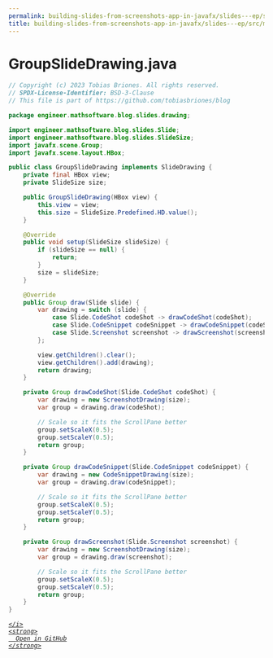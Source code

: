 ```yaml
---
permalink: building-slides-from-screenshots-app-in-javafx/slides---ep/src/main/java/engineer/mathsoftware/blog/slides/drawing/GroupSlideDrawing.java.html
title: building-slides-from-screenshots-app-in-javafx/slides---ep/src/main/java/engineer/mathsoftware/blog/slides/drawing/GroupSlideDrawing.java
---
```


# GroupSlideDrawing.java
```java
// Copyright (c) 2023 Tobias Briones. All rights reserved.
// SPDX-License-Identifier: BSD-3-Clause
// This file is part of https://github.com/tobiasbriones/blog

package engineer.mathsoftware.blog.slides.drawing;

import engineer.mathsoftware.blog.slides.Slide;
import engineer.mathsoftware.blog.slides.SlideSize;
import javafx.scene.Group;
import javafx.scene.layout.HBox;

public class GroupSlideDrawing implements SlideDrawing {
    private final HBox view;
    private SlideSize size;

    public GroupSlideDrawing(HBox view) {
        this.view = view;
        this.size = SlideSize.Predefined.HD.value();
    }

    @Override
    public void setup(SlideSize slideSize) {
        if (slideSize == null) {
            return;
        }
        size = slideSize;
    }

    @Override
    public Group draw(Slide slide) {
        var drawing = switch (slide) {
            case Slide.CodeShot codeShot -> drawCodeShot(codeShot);
            case Slide.CodeSnippet codeSnippet -> drawCodeSnippet(codeSnippet);
            case Slide.Screenshot screenshot -> drawScreenshot(screenshot);
        };

        view.getChildren().clear();
        view.getChildren().add(drawing);
        return drawing;
    }

    private Group drawCodeShot(Slide.CodeShot codeShot) {
        var drawing = new ScreenshotDrawing(size);
        var group = drawing.draw(codeShot);

        // Scale so it fits the ScrollPane better
        group.setScaleX(0.5);
        group.setScaleY(0.5);
        return group;
    }

    private Group drawCodeSnippet(Slide.CodeSnippet codeSnippet) {
        var drawing = new CodeSnippetDrawing(size);
        var group = drawing.draw(codeSnippet);

        // Scale so it fits the ScrollPane better
        group.setScaleX(0.5);
        group.setScaleY(0.5);
        return group;
    }

    private Group drawScreenshot(Slide.Screenshot screenshot) {
        var drawing = new ScreenshotDrawing(size);
        var group = drawing.draw(screenshot);

        // Scale so it fits the ScrollPane better
        group.setScaleX(0.5);
        group.setScaleY(0.5);
        return group;
    }
}

```
<div class="social open-gh-btn my-4">
  <a class="btn btn-github" href="https://github.com/tobiasbriones/blog/tree/main/swe/dev/java/javafx/drawing/productivity/building-slides-from-screenshots-app-in-javafx/slides---ep/src/main/java/engineer/mathsoftware/blog/slides/drawing/GroupSlideDrawing.java" target="_blank">
    <i class="fab fa-github">
      
    </i>
    <strong>
      Open in GitHub
    </strong>
  </a>
</div>